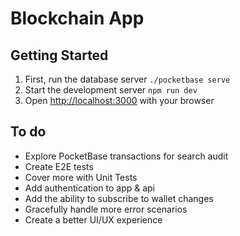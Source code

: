 # Blockchain App

## Getting Started

1. First, run the database server `./pocketbase serve`
2. Start the development server `npm run dev`
3. Open [http://localhost:3000](http://localhost:3000) with your browser

## To do

* Explore PocketBase transactions for search audit
* Create E2E tests
* Cover more with Unit Tests
* Add authentication to app & api
* Add the ability to subscribe to wallet changes
* Gracefully handle more error scenarios
* Create a better UI/UX experience